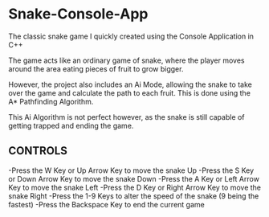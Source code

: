 # Snake-Console-App
The classic snake game I quickly created using the Console Application in C++

The game acts like an ordinary game of snake, where the player moves around the area eating pieces of fruit to grow bigger.

However, the project also includes an Ai Mode, allowing the snake to take over the game and calculate the path to each fruit.
This is done using the A* Pathfinding Algorithm.

This Ai Algorithm is not perfect however, as the snake is still capable of getting trapped and ending the game.


CONTROLS
------------------
-Press the W Key or Up Arrow Key to move the snake Up
-Press the S Key or Down Arrow Key to move the snake Down
-Press the A Key or Left Arrow Key to move the snake Left
-Press the D Key or Right Arrow Key to move the snake Right
-Press the 1-9 Keys to alter the speed of the snake (9 being the fastest)
-Press the Backspace Key to end the current game

